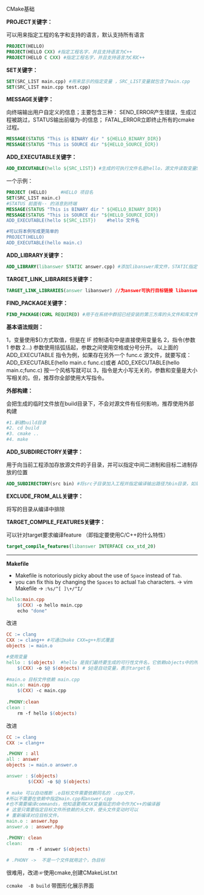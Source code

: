 CMake基础

**PROJECT关键字：**

可以用来指定工程的名字和支持的语言，默认支持所有语言

```cmake
PROJECT(HELLO)
PROJECT(HELLO CXX) #指定工程名字，并且支持语言为C++
PROJECT(HELLO C CXX) #指定工程名字，并且支持语言为C和C++
```

**SET关键字：**

```cmake
SET(SRC_LIST main.cpp) #用来显示的指定变量 ，SRC_LIST变量就包含了main.cpp
SET(SRC_LIST main.cpp test.cpp)
```

**MESSAGE关键字：** 

向终端输出用户自定义的信息；主要包含三种： SEND_ERROR产生错误，生成过程被跳过，STATUS输出前缀为-的信息； FATAL_ERROR立即终止所有的cmake过程。

```cmake
MESSAGE(STATUS "This is BINARY dir " ${HELLO_BINARY_DIR})   
MESSAGE(STATUS "This is SOURCE dir "${HELLO_SOURCE_DIR})
```

**ADD_EXECUTABLE关键字：**

```cmake
ADD_EXECUTABLE(hello ${SRC_LIST}) #生成的可执行文件名是hello，源文件读取变量SRC_LIST中的内容，也可以直接写ADD_EXECTABLE(hello main.cpp)
```

一个示例：

```cmake
PROJECT (HELLO)     #HELLO 项目名
SET(SRC_LIST main.c)
#STATUS 前面有-- 的消息到终端
MESSAGE(STATUS "This is BINARY dir " ${HELLO_BINARY_DIR})   
MESSAGE(STATUS "This is SOURCE dir "${HELLO_SOURCE_DIR})
ADD_EXECUTABLE(hello ${SRC_LIST})    #hello 文件名

#可以将本例写成更简单的
PROJECT(HELLO)
ADD_EXECUTABLE(hello main.c)
```

**ADD_LIBRARY关键字：**

```cmake
ADD_LIBRARY(libanswer STATIC answer.cpp) #添加libanswer库文件，STATIC指定为静态库
```

**TARGET_LINK_LIBRARIES关键字：**

```cmake
TARGET_LINK_LIBRARIES(answer libanswer) //为answer可执行目标链接 libanswer
```

**FIND_PACKAGE关键字：**

```cmake
FIND_PACKAGE(CURL REQUIRED) #用于在系统中群招已经安装的第三方库的头文件和库文件的位置，并创建一个名为 CRUL::libcurl 的库文件，以供链接。
```

**基本语法规则：**

1，变量使用${}方式取值，但是在 IF 控制语句中是直接使用变量名
2，指令(参数 1 参数 2...)
参数使用括弧括起，参数之间使用空格或分号分开。
以上面的 ADD_EXECUTABLE 指令为例，如果存在另外一个 func.c 源文件，就要写成：
ADD_EXECUTABLE(hello main.c func.c)或者
ADD_EXECUTABLE(hello main.c;func.c)
按一个风格写就可以
3，指令是大小写无关的，参数和变量是大小写相关的。但，推荐你全部使用大写指令。

**外部构建：**

会把生成的临时文件放在build目录下，不会对源文件有任何影响，推荐使用外部构建

```cmake
#1.新建build目录
#2. cd build
#3. cmake ..
#4. make
```

**ADD_SUBDIRECTORY关键字：**

用于向当前工程添加存放源文件的子目录，并可以指定中间二进制和目标二进制存放的位置

```cmake
ADD_SUBDIRECTORY(src bin) #将src子目录加入工程并指定编译输出路径为bin目录，如果不进行bin目录的指定，那么编译产生的文件都将存放在build/src目录
```

**EXCLUDE_FROM_ALL关键字：**

将写的目录从编译中排除

**TARGET_COMPILE_FEATURES关键字：**

可以针对target要求编译feature （即指定要使用C/C++的什么特性）

```cmake
target_compile_features(libanswer INTERFACE cxx_std_20)
```



----

**Makefile**

* Makefile is notoriously picky about the use of `Space` instead of `Tab`.
* you can fix this by changing the `Spaces` to actual `Tab` characters. -> vim Makefile -> `:%s/^[ ]\+/^I/`

```makefile
hello:main.cpp
	$(CXX) -o hello main.cpp
	echo "done"
```

改进

```makefile
CC := clang
CXX := clang++ #可通过make CXX=g++形式覆盖
objects := main.o

#使用变量
hello : $(objects)  #hello 是我们最终要生成的可行性文件名，它依赖objects中的所有目标文件
	$(CXX) -o $@ $(objects) # $@是自动变量，表示target名
	
#main.o 目标文件依赖 main.cpp	
main.o: main.cpp  
	$(CXX) -c main.cpp
	
.PHONY:clean
clean :
	rm -f hello $(objects)
```

改进

```makefile
CC := clang
CXX := clang++

.PHONY : all
all : answer
objects := main.o answer.o

answer : $(objects)
		$(CXX) -o $@ $(objects)
		
# make 可以自动推断 .o目标文件需要依赖同名的 .cpp文件，
#所以不需要在依赖中指定main.cpp和answer.cpp
#也不需要编译commands，他知道要用CXX变量指定的命令作为C++的编译器
# 这里只需要指定目标文件所依赖的头文件，使头文件变动时可以
# 重新编译对应目标文件。
main.o : answer.hpp
answer.o : answer.hpp

.PHONY: clean
clean: 
		rm -f answer $(objects)
		
# .PHONY ->  不是一个文件就用这个，伪目标
```

很难用，改进☞使用cmake,创建CMakeList.txt

`ccmake  -B build`  带图形化展示界面
